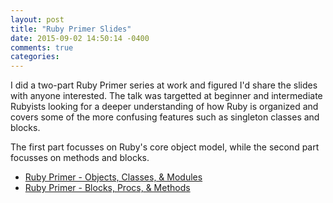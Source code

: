```yaml
---
layout: post
title: "Ruby Primer Slides"
date: 2015-09-02 14:50:14 -0400
comments: true
categories:
---
```


I did a two-part Ruby Primer series at work and figured I'd share the slides with anyone interested.
The talk was targetted at beginner and intermediate Rubyists looking for a deeper understanding of how Ruby is organized
and covers some of the more confusing features such as singleton classes and blocks.

The first part focusses on Ruby's core object model, while the second part focusses on methods and blocks.

* [Ruby Primer - Objects, Classes, & Modules](https://docs.google.com/presentation/d/1RqwYYYFf3uBilNF-7t_Ii3kpxSH7uMtS8uA6BI72cmk/edit?usp=sharing)
* [Ruby Primer - Blocks, Procs, & Methods](https://docs.google.com/presentation/d/12Aongc39vfxUBYOrKZKX-torMH2ftTVkLxr_y4C1CRs/edit?usp=sharing)
